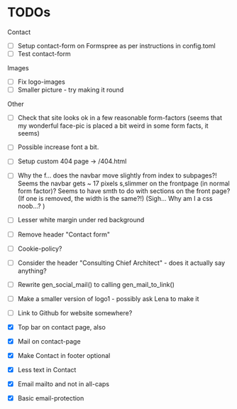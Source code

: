 # TODOs

Contact

* [ ] Setup contact-form on Formspree as per instructions in config.toml
* [ ] Test contact-form

Images

* [ ] Fix logo-images
* [ ] Smaller picture - try making it round

Other 

* [ ] Check that site looks ok in a few reasonable form-factors (seems that my wonderful face-pic is placed a bit weird in some form facts, it seems)
* [ ] Possible increase font a bit.
* [ ] Setup custom 404 page -> /404.html
* [ ] Why the f... does the navbar move slightly from index to subpages?! Seems the navbar gets ~ 17 pixels s,slimmer on the frontpage  (in normal form factor)? Seems to have smth to do with sections on the front page? (If one is removed, the width is the same?!) (Sigh... Why am I a css noob...? )
* [ ] Lesser white margin under red background
* [ ] Remove header "Contact form" 
* [ ] Cookie-policy?
* [ ] Consider the header "Consulting Chief Architect" - does it actually say anything?
* [ ] Rewrite gen_social_mail() to calling gen_mail_to_link()
* [ ] Make a smaller version of logo1 - possibly ask Lena to make it
* [ ] Link to Github for website somewhere?

* [X] Top bar on contact page, also
* [X] Mail on contact-page
* [X] Make Contact in footer optional
* [X] Less text in Contact
* [X] Email mailto and not in all-caps
* [X] Basic email-protection



